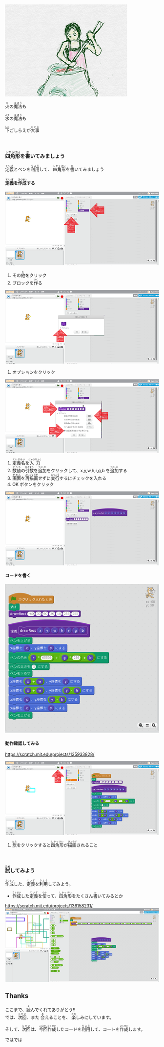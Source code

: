 ![](magic.png)

<ruby>火<rt>ひ</rt></ruby>の<ruby>魔法<rt>まほう</rt></ruby>も

<ruby>水<rt>みず</rt></ruby>の<ruby>魔法<rt>まほう</rt></ruby>も

<ruby>下<rt>した</rt></ruby>ごしらえが<ruby>大事<rt>だいじ</rt></ruby>



　
### <ruby>四角形<rt>しかっけい</rt></ruby>を<ruby>書<rt>か</rt></ruby>いてみましょう
<ruby>定義<rt>ていぎ</rt></ruby>とペンを<ruby>利用<rt>りよう</rt></ruby>して、 <ruby>四角形<rt>しかっけい</rt></ruby>を<ruby>書<rt>か</rt></ruby>いてみましょう


#### <ruby>定義<rt>ていぎ</rt></ruby>を<ruby>作成<rt>さくせい</rt></ruby>する

![](v001.png)

1. その<ruby>他<rt>た</rt></ruby>をクリック
2. ブロックを<ruby>作<rt>つく</rt></ruby>る

![](v002.png)

1. オプションをクリック

![](v003.png)

1. <ruby>定義名<rt>ていぎめい</rt></ruby>を<ruby>入力<rt>にゅうりょく</rt></ruby>
2. <ruby>数値<rt>すうち</rt></ruby>の<ruby>引数<rt>ひきすう</rt></ruby>を<ruby>追加<rt>ついか</rt></ruby>をクリックして、x,y,w,h,r,g,b を<ruby>追加<rt>ついか</rt></ruby>する
3. <ruby>画面<rt>がめん</rt></ruby>を<ruby>再描画<rt>さいびょうが</rt></ruby>せずに<ruby>実行<rt>じっこう</rt></ruby>するにチェックを入れる
4. OK ボタンをクリック

![](V004.png)

#### コードを書く
![](v005.png)

#### 動作確認してみる
https://scratch.mit.edu/projects/135933828/

![](v006.png)

1. <ruby>旗<rt>はた</rt></ruby>をクリックすると<ruby>四角形<rt>しかっけい</rt></ruby>が<ruby>描画<rt>びょうが</rt></ruby>されること




　

### <ruby>試<rt>ため</rt></ruby>してみよう
<ruby>作成<rt>さくせい</rt></ruby>した、<ruby>定義<rt>ていぎ</rt></ruby>を<ruby>利用<rt>りよう</rt></ruby>してみよう。

* <ruby>作成<rt>さくせい</rt></ruby>した<ruby>定義<rt>ていぎ</rt></ruby>を<ruby>使<rt>つか</rt></ruby>って、<ruby>四角形<rt>しかっけい</rt></ruby>をたくさん<ruby>書<rt>か</rt></ruby>いてみるとか

https://scratch.mit.edu/projects/136158231/
![](v007.png)


## Thanks
<div>
ここまで、<ruby>読<rt>よ</rt></ruby>んでくれてありがとう!!
</div>
<div>
では、<ruby>次回<rt>じかい</rt><ruby>、また
<ruby>会<rt>あ</rt></ruby>えることを、
<ruby>楽<rt>たの</rt></ruby>しみにしています。
</div>

そして、<ruby>次回<rt>じかい</rt></ruby>は、<ruby>今回作成<rt>こんかいさくせい</rt></ruby>したコードを<ruby>利用<rt>りよう</rt></ruby>して、コートを<ruby>作成<rt>さくせい</rt></ruby>します。

<div>
ではでは
</div>
